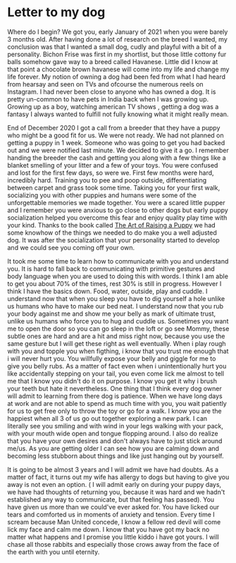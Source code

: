 # Letter to my dog

Where do I begin? We got you, early January of 2021 when you were barely 3 months old. After having done a lot of research on the breed I wanted, my conclusion was that I wanted a small dog, cudly and playful with a bit of a personality. Bichon Frise was first in my shortlist, but those little cottony fur balls somehow gave way to a breed called Havanese. Little did I know at that point a chocolate brown havanese will come into my life and change my life forever. My notion of owning a dog had been fed from what I had heard from hearsay and seen on TVs and ofcourse the numerous reels on Instagram. I had never been close to anyone who has owned a dog. It is pretty un-common to have pets in India back when I was growing up. Growing up as a boy, watching american TV shows , getting a dog was a fantasy I always wanted to fulfill not fully knowing what it might really mean.

End of December 2020 I got a call from a breeder that they have a puppy who might be a good fit for us. We were not ready. We had not planned on getting a puppy in 1 week. Someone who was going to get you had backed out and we were notified last minute. We decided to give it a go. I remember handing the breeder the cash and getting you along with a few things like a blanket smelling of your litter and a few of your toys. You were confused and lost for the first few days, so were we. First few months were hard, incredibly hard. Training you to pee and poop outside, differentiating between carpet and grass took some time. Taking you for your first walk, socializing you with other puppies and humans were some of the unforgettable memories we made together. You were a scared little pupper and I remember you were anxious to go close to other dogs but early puppy socialization helped you overcome this fear and enjoy quality play time with your kind. Thanks to the book called [The Art of Raising a Puppy](https://www.goodreads.com/book/show/32218.The_Art_of_Raising_a_Puppy?ac=1&from_search=true&qid=PL6WDlfu8n&rank=1) we had some knowhow of the things we needed to do make you a well adjusted dog. It was after the socialization that your personality started to develop and we could see you coming off your own. 


It took me some time to learn how to communicate with you and understand you. It is hard to fall back to communicating with primitive gestures and body language when you are used to doing this with words. I think I am able to get you about 70% of the times, rest 30% is still in progress. However I think I have the basics down. Food, water, outside, play and cuddle. I understand now that when you sleep you have to dig yourself a hole unlike us humans who have to make our bed neat. I understand now that you rub your body against me and show me your belly as mark of ultimate trust, unlike us humans who force you to hug and cuddle us. Sometimes you want me to open the door so you can go sleep in the loft or go see Mommy, these subtle ones are hard and are a hit and miss right now, because you use the same gesture but I will get these right as well eventually. When i play rough with you and topple you when figthing, i know that you trust me enough that i will never hurt you. You  willfully expose your belly and giggle for me to give you belly rubs. As a matter of fact even when i unintentionally hurt you like accidentally stepping on your tail, you even come lick me almost to tell me that I know you didn't do it on purpose. I know you get it why i brush your teeth but hate it nevertheless. One thing that I think every dog owner will admit to learning from there dog is patience. When we have long days at work and are not able to spend as much time with you, you wait patiently for us to get free only to throw the toy or go for a walk. I know you are the happiest when all 3 of us go out together exploring a new park. I can literally see you smiling and with wind in your legs walking with your pack, with your mouth wide open and tongue flopping around. I also do realize that you have your own desires and don't always have to just stick around me/us. As you are getting older I can see how you are calming down and becoming less stubborn about things and like just hanging out by yourself.


It is going to be almost 3 years and I will admit we have had doubts. As a matter of fact, it turns out my wife has allergy to dogs but having to give you away is not even an option. ( I will admit early on during your puppy days, we have had thoughts of returning you, because it was hard and we hadn't established any way to communicate, but that feeling has passed). You have given us more than we could've ever asked for. You have licked our tears and comforted us in moments of anxiety and tension. Every time I scream because Man United concede, I know a fellow red devil will come lick my face and calm me down. I know that you have got my back no matter what happens and I promise you little kiddo i have got yours. I will chase all those rabbits and especially those crows away from the face of the earth with you until eternity. 